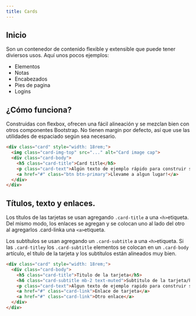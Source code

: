 ```yaml
---
title: Cards
---
```


## Inicio
Son un contenedor de contenido flexible y extensible que puede tener diviersos usos. Aquí unos pocos ejemplos:
- Elementos
- Notas
- Encabezados
- Pies de pagina
- Logins
## ¿Cómo funciona?

Construidas con flexbox, ofrecen una fácil alineación y se mezclan bien con otros componentes Bootstrap. No tienen margin por defecto, así que use las utilidades de espaciado según sea necesario.
```html
<div class="card" style="width: 18rem;">
  <img class="card-img-top" src="..." alt="Card image cap">
  <div class="card-body">
    <h5 class="card-title">Card title</h5>
    <p class="card-text">Algún texto de ejemplo rápido para construir sobre el título de la tarjeta y conformar la mayor parte del contenido de la tarjeta.t.</p>
    <a href="#" class="btn btn-primary">Llevame a algun lugar!</a>
  </div>
</div>
```
<tarjeta></tarjeta>

## Títulos, texto y enlaces.
Los títulos de las tarjetas se usan agregando ``.card-title`` a una ``<h>``etiqueta. Del mismo modo, los enlaces se agregan y se colocan uno al lado del otro al agregarlos .card-linka una ``<a>``etiqueta.

Los subtítulos se usan agregando un ``.card-subtitle`` a una ``<h>``etiqueta. Si las ``.card-titley`` los ``.card-subtitle`` elementos se colocan en un ``.card-body`` artículo, el título de la tarjeta y los subtítulos están alineados muy bien.
```html
<div class="card" style="width: 18rem;">
  <div class="card-body">
    <h5 class="card-title">Titulo de la tarjeta</h5>
    <h6 class="card-subtitle mb-2 text-muted">Subtitulo de la tarjeta/h6>
    <p class="card-text">Algun texto de ejemplo rapido para construir sobre el titulo de la tarjeta y conformar la mayor parte del contenido de la tarjeta.</p>
    <a href="#" class="card-link">Enlace de tarjeta</a>
    <a href="#" class="card-link">Otro enlace</a>
  </div>
</div>
```
<card2></card2>

